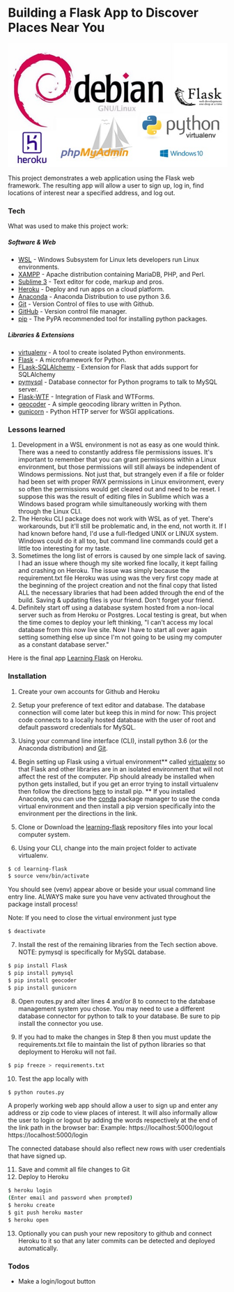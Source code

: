 # Building a Flask App to Discover Places Near You

![N|Solid](https://raw.githubusercontent.com/erikamart/learning-flask/master/static/img/learningFlask_sm.jpg)

This project demonstrates a web application using the Flask web framework.  The resulting app will allow a user to sign up, log in, find locations of interest near a specified address, and log out.

### Tech
What was used to make this project work:
##### Software & Web
* [WSL] - Windows Subsystem for Linux lets developers run Linux environments.
* [XAMPP] - Apache distribution containing MariaDB, PHP, and Perl.
* [Sublime 3] - Text editor for code, markup and pros.
* [Heroku] - Deploy and run apps on a cloud platform.
* [Anaconda] - Anaconda Distribution to use python 3.6.
* [Git] - Version Control of files to use with Github.
* [GitHub] - Version control file manager.
* [pip] - The PyPA recommended tool for installing python packages.

##### Libraries & Extensions
* [virtualenv] - A tool to create isolated Python environments.
* [Flask] - A microframework for Python.
* [FLask-SQLAlchemy] - Extension for Flask that adds support for SQLAlchemy
* [pymysql] - Database connector for Python programs to talk to MySQL server.
* [Flask-WTF] - Integration of Flask and WTForms.
* [geocoder] - A simple geocoding library written in Python.
* [gunicorn] - Python HTTP server for WSGI applications. 

### Lessons learned
1. Development in a WSL environment is not as easy as one would think. There was a need to constantly address file permissions issues.  It's important to remember that you can grant permissions within a Linux environment, but those permissions will still always be independent of Windows permissions.  Not just that, but strangely even if a file or folder had been set with proper RWX permissions in Linux environment, every so often the permissions would get cleared out and need to be reset. I suppose this was the result of editing files in Sublime which was a Windows based program while simultaneously working with them through the Linux CLI. 
2. The Heroku CLI package does not work with WSL as of yet.  There's workarounds, but it'll still be problematic and, in the end, not worth it.  If I had known before hand, I'd use a full-fledged UNIX or LINUX system.  Windows could do it all too, but command line commands could get a little too interesting for my taste.
3. Sometimes the long list of errors is caused by one simple lack of saving.  I had an issue where though my site worked fine locally, it kept failing and crashing on Heroku.  The issue was simply because the requirement.txt file Heroku was using was the very first copy made at the beginning of the project creation and not the final copy that listed ALL the necessary libraries that had been added through the end of the build.  Saving & updating files is your friend.  Don't forget your friend.
4. Definitely start off using a database system hosted from a non-local server such as from Heroku or Postgres. Local testing is great, but when the time comes to deploy your left thinking, "I can't access my local database from this now live site.  Now I have to start all over again setting something else up since I'm not going to be using my computer as a constant database server."


Here is the final app [Learning Flask] on Heroku.

### Installation

1. Create your own accounts for Github and Heroku

2. Setup your preference of text editor and database. The database connection will come later but keep this in mind for now: This project code connects to a locally hosted database with the user of root and default password credentials for MySQL.
3. Using your command line interface (CLI), install python 3.6 (or the Anaconda distribution) and [Git].
4. Begin setting up Flask using a virtual environment** called [virtualenv] so that Flask and other libraries are in an isolated environment that will not affect the rest of the computer. 
Pip should already be installed when python gets installed, but if you get an error trying to install virtualenv then follow the directions [here](https://pip.pypa.io/en/stable/installing/) to install pip. 
** If you installed Anaconda, you can use the [conda](http://www.puzzlr.org/install-packages-pip-conda-environment/) package manager to use the conda virtual environment and then install a pip version specifically into the environment per the directions in the link.
5. Clone or Download the [learning-flask](https://github.com/erikamart/learning-flask.git) repository files into your local computer system.

6. Using your CLI, change into the main project folder to activate virtualenv.

```sh
$ cd learning-flask
$ source venv/bin/activate
```
You should see (venv) appear above or beside your usual command line entry line. ALWAYS make sure you have venv activated throughout the package install process!

Note: If you need to close the virtual environment just type 
```sh
$ deactivate
```

7. Install the rest of the remaining libraries from the Tech section above. NOTE: pymysql is specifically for MySQL database.

```sh
$ pip install Flask
$ pip install pymysql
$ pip install geocoder
$ pip install gunicorn
```
8. Open routes.py and alter lines 4 and/or 8 to connect to the database management system you chose.  You may need to use a different database connector for python to talk to your database. Be sure to pip install the connector you use.

9. If you had to make the changes in Step 8 then you must update the requirements.txt file to maintain the list of python libraries so that deployment to Heroku will not fail.
```sh
$ pip freeze > requirements.txt
```
10. Test the app locally with
```sh
$ python routes.py
```
A properly working web app should allow a user to sign up and enter any address or zip code to view places of interest.  It will also informally allow the user to login or logout by adding the words respectively at the end of the link path in the browser bar:
Example: 
https://localhost:5000/logout
https://localhost:5000/login

The connected database should also reflect new rows with user credentials that have signed up.

11. Save and commit all file changes to Git
12. Deploy to Heroku
```sh
$ heroku login
(Enter email and password when prompted)
$ heroku create
$ git push heroku master
$ heroku open
```

13. Optionally you can push your new repository to github and connect Heroku to it so that any later commits can be detected and deployed automatically.

### Todos

 - Make a login/logout button


   [Sublime 3]: <https://www.sublimetext.com/>
   [XAMPP]: <https://www.apachefriends.org/index.html>
   [WSL]: <https://docs.microsoft.com/en-us/windows/wsl/about>
   [Heroku]: <https://devcenter.heroku.com/articles/getting-started-with-python#introduction>
   [Anaconda]: <https://www.anaconda.com/download/#linux>
   [Git]: <https://git-scm.com/downloads>
   [Github]: <https://github.com/>
   [pip]: <https://pip.pypa.io/en/stable/>
   
   [virtualenv]: <https://virtualenv.pypa.io/en/stable/>
   [Flask]: <http://flask.pocoo.org/>
   [Flask-SQLAlchemy]: <http://flask-sqlalchemy.pocoo.org/2.3/>
   [pymysql]: <https://pymysql.readthedocs.io/en/latest/>
   [Flask-WTF]: <https://flask-wtf.readthedocs.io/en/stable/>
   [geocoder]: <https://geocoder.readthedocs.io/api.html#installation>
   [gunicorn]: <https://devcenter.heroku.com/articles/python-gunicorn>
   [Learning Flask]: <https://guarded-thicket-18374.herokuapp.com/>

